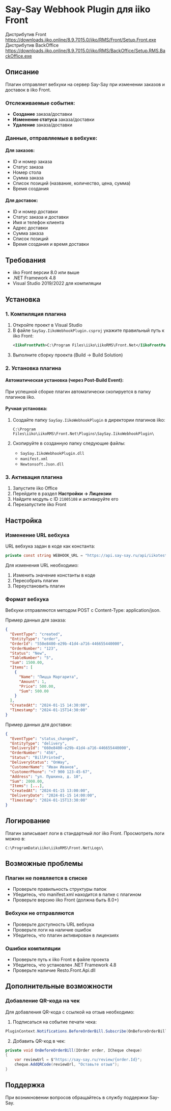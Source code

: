 # Say-Say Webhook Plugin для iiko Front

Дистрибутив Front https://downloads.iiko.online/8.9.7015.0/iiko/RMS/Front/Setup.Front.exe
Дистрибутив BackOffice https://downloads.iiko.online/8.9.7015.0/iiko/RMS/BackOffice/Setup.RMS.BackOffice.exe

## Описание

Плагин отправляет вебхуки на сервер Say-Say при изменении заказов и доставок в iiko Front.

### Отслеживаемые события:
- **Создание** заказа/доставки
- **Изменение статуса** заказа/доставки
- **Удаление** заказа/доставки

### Данные, отправляемые в вебхуке:

#### Для заказов:
- ID и номер заказа
- Статус заказа
- Номер стола
- Сумма заказа
- Список позиций (название, количество, цена, сумма)
- Время создания

#### Для доставок:
- ID и номер доставки
- Статус заказа и доставки
- Имя и телефон клиента
- Адрес доставки
- Сумма заказа
- Список позиций
- Время создания и время доставки

## Требования

- iiko Front версии 8.0 или выше
- .NET Framework 4.8
- Visual Studio 2019/2022 для компиляции

## Установка

### 1. Компиляция плагина

1. Откройте проект в Visual Studio
2. В файле `SaySay.IikoWebhookPlugin.csproj` укажите правильный путь к iiko Front:
   ```xml
   <IikoFrontPath>C:\Program Files\iiko\iikoRMS\Front.Net</IikoFrontPath>
   ```
3. Выполните сборку проекта (Build → Build Solution)

### 2. Установка плагина

#### Автоматическая установка (через Post-Build Event):
При успешной сборке плагин автоматически скопируется в папку плагинов iiko.

#### Ручная установка:
1. Создайте папку `SaySay.IikoWebhookPlugin` в директории плагинов iiko:
   ```
   C:\Program Files\iiko\iikoRMS\Front.Net\Plugins\SaySay.IikoWebhookPlugin\
   ```

2. Скопируйте в созданную папку следующие файлы:
    - `SaySay.IikoWebhookPlugin.dll`
    - `manifest.xml`
    - `Newtonsoft.Json.dll`

### 3. Активация плагина

1. Запустите iiko Office
2. Перейдите в раздел **Настройки → Лицензии**
3. Найдите модуль с ID `21005108` и активируйте его
4. Перезапустите iiko Front

## Настройка

### Изменение URL вебхука

URL вебхука задан в коде как константа:
```csharp
private const string WEBHOOK_URL = "https://api.say-say.ru/api/iikotest";
```

Для изменения URL необходимо:
1. Изменить значение константы в коде
2. Пересобрать плагин
3. Переустановить плагин

### Формат вебхука

Вебхуки отправляются методом POST с Content-Type: application/json.

Пример данных для заказа:
```json
{
  "EventType": "created",
  "EntityType": "order",
  "OrderId": "550e8400-e29b-41d4-a716-446655440000",
  "OrderNumber": "123",
  "Status": "New",
  "TableNumber": "5",
  "Sum": 1500.00,
  "Items": [
    {
      "Name": "Пицца Маргарита",
      "Amount": 1,
      "Price": 500.00,
      "Sum": 500.00
    }
  ],
  "CreatedAt": "2024-01-15 14:30:00",
  "Timestamp": "2024-01-15T14:30:00"
}
```

Пример данных для доставки:
```json
{
  "EventType": "status_changed",
  "EntityType": "delivery",
  "DeliveryId": "660e8400-e29b-41d4-a716-446655440000",
  "OrderNumber": "456",
  "Status": "BillPrinted",
  "DeliveryStatus": "OnWay",
  "CustomerName": "Иван Иванов",
  "CustomerPhone": "+7 900 123-45-67",
  "Address": "ул. Пушкина, д. 10",
  "Sum": 2000.00,
  "Items": [...],
  "CreatedAt": "2024-01-15 13:00:00",
  "DeliveryDate": "2024-01-15 14:00:00",
  "Timestamp": "2024-01-15T13:30:00"
}
```

## Логирование

Плагин записывает логи в стандартный лог iiko Front. Просмотреть логи можно в:
```
C:\ProgramData\iiko\iikoRMS\Front.Net\Logs\
```

## Возможные проблемы

### Плагин не появляется в списке
- Проверьте правильность структуры папок
- Убедитесь, что manifest.xml находится в папке с плагином
- Проверьте версию iiko Front (должна быть 8.0+)

### Вебхуки не отправляются
- Проверьте доступность URL вебхука
- Проверьте логи на наличие ошибок
- Убедитесь, что плагин активирован в лицензиях

### Ошибки компиляции
- Проверьте путь к iiko Front в файле проекта
- Убедитесь, что установлен .NET Framework 4.8
- Проверьте наличие Resto.Front.Api.dll

## Дополнительные возможности

### Добавление QR-кода на чек

Для добавления QR-кода с ссылкой на отзыв необходимо:

1. Подписаться на событие печати чека:
```csharp
PluginContext.Notifications.BeforeOrderBill.Subscribe(OnBeforeOrderBill);
```

2. Добавить QR-код в чек:
```csharp
private void OnBeforeOrderBill(IOrder order, ICheque cheque)
{
    var reviewUrl = $"https://say-say.ru/review/{order.Id}";
    cheque.AddQRCode(reviewUrl, "Оставьте отзыв");
}
```

## Поддержка

При возникновении вопросов обращайтесь в службу поддержки Say-Say.
